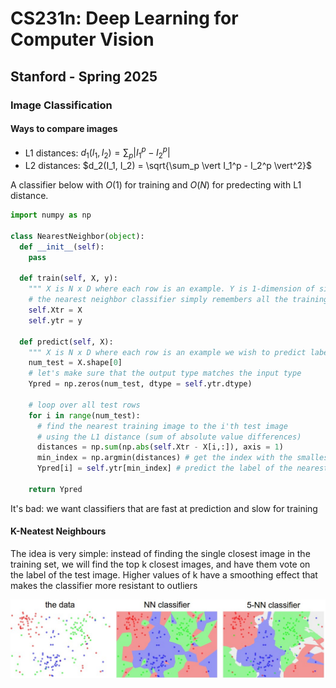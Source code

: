 # CS231n: Deep Learning for Computer Vision
## Stanford - Spring 2025

### Image Classification

#### Ways to compare images

- L1 distances: $d_1(I_1, I_2) = \sum_p \vert I_1^p - I_2^p \vert$
- L2 distances: $d_2(I_1, I_2) = \sqrt{\sum_p \vert I_1^p - I_2^p \vert^2}$

A classifier below with $O(1)$ for training and $O(N)$ for predecting with L1 distance.



```python
import numpy as np

class NearestNeighbor(object):
  def __init__(self):
    pass

  def train(self, X, y):
    """ X is N x D where each row is an example. Y is 1-dimension of size N """
    # the nearest neighbor classifier simply remembers all the training data
    self.Xtr = X
    self.ytr = y

  def predict(self, X):
    """ X is N x D where each row is an example we wish to predict label for """
    num_test = X.shape[0]
    # let's make sure that the output type matches the input type
    Ypred = np.zeros(num_test, dtype = self.ytr.dtype)

    # loop over all test rows
    for i in range(num_test):
      # find the nearest training image to the i'th test image
      # using the L1 distance (sum of absolute value differences)
      distances = np.sum(np.abs(self.Xtr - X[i,:]), axis = 1)
      min_index = np.argmin(distances) # get the index with the smallest distance
      Ypred[i] = self.ytr[min_index] # predict the label of the nearest example

    return Ypred
```

It's bad: we want classifiers that are fast at prediction and slow for training

#### K-Neatest Neighbours
The idea is very simple: instead of finding the single closest image in the training set, we will find the top k closest images, and have them vote on the label of the test image.
Higher values of k have a smoothing effect that makes the classifier more resistant to outliers

![NN.png](./resources/NNClassifier.png)

